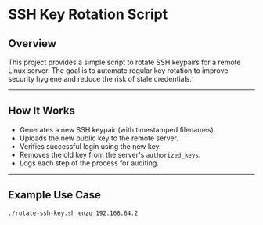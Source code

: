 # SSH Key Rotation Script

## Overview
This project provides a simple script to rotate SSH keypairs for a remote Linux server. The goal is to automate regular key rotation to improve security hygiene and reduce the risk of stale credentials.

---

## How It Works
- Generates a new SSH keypair (with timestamped filenames).
- Uploads the new public key to the remote server.
- Verifies successful login using the new key.
- Removes the old key from the server's `authorized_keys`.
- Logs each step of the process for auditing.

---

## Example Use Case
```bash
./rotate-ssh-key.sh enzo 192.168.64.2
